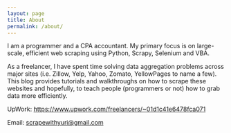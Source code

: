 ```yaml
---
layout: page
title: About
permalink: /about/
---
```


I am a programmer and a CPA accountant. My primary focus is on large-scale, efficient web scraping using Python, Scrapy, Selenium and VBA.<br>

As a freelancer, I have spent time solving data aggregation problems across major sites (i.e. Zillow, Yelp, Yahoo, Zomato, YellowPages to name a few). This blog provides tutorials and walkthroughs on how to scrape these websites and hopefully, to teach people (programmers or not) how to grab data more efficiently.<br>

UpWork: https://www.upwork.com/freelancers/~01d1c41e6478fca071

Email: scrapewithyuri@gmail.com
